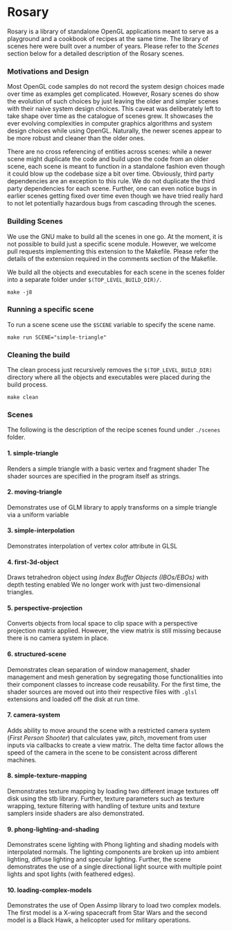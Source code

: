 # Rosary
Rosary is a library of standalone OpenGL applications meant to serve as a playground and a cookbook of recipes at the same time. The library of scenes here were built over a number of years. Please refer to the *Scenes* section below for a detailed description of the Rosary scenes.

### Motivations and Design
Most OpenGL code samples do not record the system design choices made over time as examples get complicated. However, Rosary scenes do show the evolution of such choices by just leaving the older and simpler scenes with their naive system design choices. This caveat was deliberately left to take shape over time as the catalogue of scenes grew. It showcases the ever evolving complexities in computer graphics algorithms and system design choices while using OpenGL. Naturally, the newer scenes appear to be more robust and cleaner than the older ones.

There are no cross referencing of entities across scenes: while a newer scene might duplicate the code and build upon the code from an older scene, each scene is meant to function in a standalone fashion even though it could blow up the codebase size a bit over time. Obviously, third party dependencies are an exception to this rule. We do not duplicate the third party dependencies for each scene. Further, one can even notice bugs in earlier scenes getting fixed over time even though we have tried really hard to not let potentially hazardous bugs from cascading through the scenes.

### Building Scenes
We use the GNU make to build all the scenes in one go.
At the moment, it is not possible to build just a specific scene module. However, we welcome pull requests implementing this extension to the Makefile. Please refer the details of the extension required in the comments section of the Makefile.

We build all the objects and executables for each scene in the scenes folder into a separate folder under `$(TOP_LEVEL_BUILD_DIR)/`.
```
make -j8
```

### Running a specific scene
To run a scene scene use the `$SCENE` variable to specify the scene name.
```
make run SCENE="simple-triangle"
```

### Cleaning the build
The clean process just recursively removes the `$(TOP_LEVEL_BUILD_DIR)` directory where all the objects and executables were placed during the build process.
```
make clean
```

### Scenes
The following is the description of the recipe scenes found under `./scenes` folder.

#### 1. simple-triangle
Renders a simple triangle with a basic vertex and fragment shader
The shader sources are specified in the program itself as strings.

#### 2. moving-triangle
Demonstrates use of GLM library to apply transforms on a simple triangle via a uniform variable

#### 3. simple-interpolation
Demonstrates interpolation of vertex color attribute in GLSL

#### 4. first-3d-object
Draws tetrahedron object using *Index Buffer Objects (IBOs/EBOs)* with depth testing enabled
We no longer work with just two-dimensional triangles.

#### 5. perspective-projection
Converts objects from local space to clip space with a perspective projection matrix applied.
However, the view matrix is still missing because there is no camera system in place.

#### 6. structured-scene
Demonstrates clean separation of window management, shader management and mesh generation by segregating those functionalities into their component classes to increase code reusability. For the first time, the shader sources are moved out into their respective files with `.glsl` extensions and loaded off the disk at run time.

#### 7. camera-system
Adds ability to move around the scene with a restricted camera system (*First Person Shooter*) that calculates yaw, pitch, movement from user inputs via callbacks to create a view matrix. The delta time factor allows the speed of the camera in the scene to be consistent across different machines.

#### 8. simple-texture-mapping
Demonstrates texture mapping by loading two different image textures off disk using the stb library. Further, texture parameters such as texture wrapping, texture filtering with handling of texture units and texture samplers inside shaders are also demonstrated.

#### 9. phong-lighting-and-shading
Demonstrates scene lighting with Phong lighting and shading models with interpolated normals. The lighting components are broken up into ambient lighting, diffuse lighting and specular lighting. Further, the scene demonstrates the use of a single directional light source with multiple point lights and spot lights (with feathered edges).

#### 10. loading-complex-models
Demonstrates the use of Open Assimp library to load two complex models. The first model is a X-wing spacecraft from Star Wars and the second model is a Black Hawk, a helicopter used for military operations.
